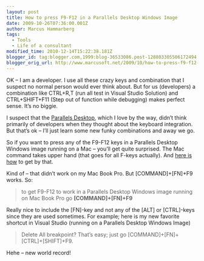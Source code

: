 ```yaml
---
layout: post
title: How to press F9-F12 in a Parallels Desktop Windows Image
date: 2009-10-26T07:36:00.001Z
author: Marcus Hammarberg
tags:
  - Tools
  - Life of a consultant
modified_time: 2010-12-14T15:22:38.181Z
blogger_id: tag:blogger.com,1999:blog-36533086.post-128803305506172494
blogger_orig_url: http://www.marcusoft.net/2009/10/how-to-press-f9-f12-in-parallels.html
---
```




OK – I am a developer. I use all these crazy keys and combination that I
suspect no normal person would ever think about. But for us (developers)
a combination like CTRL+R,T (run all test in Visual Studio Solution) and
CTRL+SHIFT+F11 (Step out of function while debugging) makes perfect
sense. It’s no biggie.

I suspect that the
<a href="http://www.parallels.com/" target="_blank">Parallels
Desktop</a>, which I love by the way, didn’t think primarily of
developers when they thought about the keyboard integration. But that’s
ok – I’ll just learn some new funky combinations and away we go.

So if you want to press any of the F9-F12 keys in a Parallels Desktop
Windows image running on a Mac – you’ll get quite surprised. The Mac
command takes upper hand (that goes for all F-keys actually). And
<a href="http://kb.parallels.com/en/5020" target="_blank">here is
how</a> to get by that.

Kind of – that didn’t work on my Mac Book Pro. But \[COMMAND\]+\[FN\]+F9
works. So:

> to get F9-F12 to work in a Parallels Desktop Windows image running on
> Mac Book Pro go **\[COMMAND\]+\[FN\]+F9**

Really nice to include the \[FN\]-key and not any of the \[ALT\] or
\[CTRL\]-keys since they are used sometimes. For example; here is my new
favorite shortcut in Visual Studio (running on a Parallels Desktop
Windows Image)

> Delete All breakpoint? That’s easy; just go
> \[COMMAND\]+\[FN\]+\[CTRL\]+\[SHIFT\]+F9.

Hehe – new world record!
